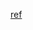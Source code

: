 [ref](https://leetcode-cn.com/problems/implement-strstr/solution/shua-chuan-lc-shuang-bai-po-su-jie-fa-km-tb86/)